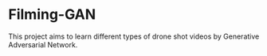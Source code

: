 # Filming-GAN

This project aims to learn different types of drone shot videos by Generative Adversarial Network.
